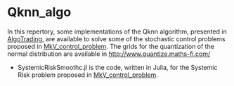 # Qknn_algo

In this repertory, some implementations of the Qknn algorithm, presented in [AlgoTrading](https://arxiv.org/abs/1705.01446), are available to solve some of the stochastic control problems proposed in [MkV_control_problem](https://arxiv.org/abs/1803.00445). The grids for the quantization of the normal distribution are available in http://www.quantize.maths-fi.com/

* SystemicRiskSmoothc.jl is the code, written in Julia, for the Systemic Risk problem proposed in [MkV_control_problem](https://arxiv.org/abs/1803.00445).
